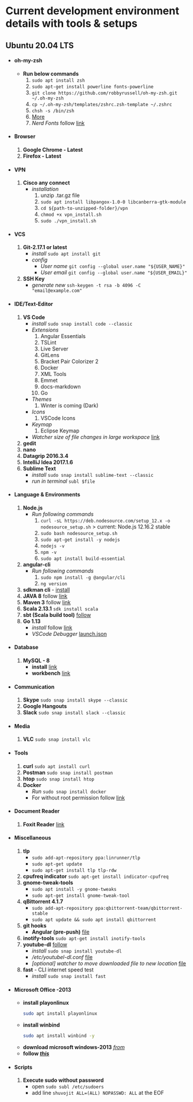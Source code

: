 # Current development environment details with tools & setups 

## Ubuntu 20.04 LTS
- #### oh-my-zsh
    - **Run below commands**
        1. `sudo apt install zsh`
        2. `sudo apt-get install powerline fonts-powerline`
        3. `git clone https://github.com/robbyrussell/oh-my-zsh.git ~/.oh-my-zsh`
        4. `cp ~/.oh-my-zsh/templates/zshrc.zsh-template ~/.zshrc`
        5. `chsh -s /bin/zsh`
        6. [More](https://dev.to/mskian/install-z-shell-oh-my-zsh-on-ubuntu-1804-lts-4cm4)
        7. *Nerd Fonts* follow [link](https://github.com/ryanoasis/nerd-fonts#option-6-ad-hoc-curl-download)
        
- #### Browser
    1. **Google Chrome - Latest**
    2. **Firefox - Latest**

- #### VPN 
    1. **Cisco any connect** 
        - *installation*
            1. unzip .tar.gz file
            1. `sudo apt install libpangox-1.0-0 libcanberra-gtk-module`
            2. `cd ${path-to-unzipped-folder}/vpn`
            3. `chmod +x vpn_install.sh`
            4. `sudo ./vpn_install.sh`

- #### VCS
    1. **Git-2.17.1 or latest** 
        - *install*  `sudo apt install git`
        - *config* 
            - *User name*  `git config --global user.name "${USER_NAME}"` 
            - *User email*  `git config --global user.name "${USER_EMAIL}"`
    2. **SSH Key**
        - *generate new* `ssh-keygen -t rsa -b 4096 -C "email@example.com"`
- #### IDE/Text-Editor
    1. **VS Code** 
        - *install* `sudo snap install code --classic`
        - *Extensions*
            1. Angular Essentials
            2. TSLint
            3. Live Server
            4. GitLens
            5. Bracket Pair Colorizer 2
            6. Docker
            7. XML Tools
            8. Emmet
            9. docs-markdown
            10. Go
        - *Themes*
            1. Winter is coming (Dark)
        - *Icons*
            1. VSCode Icons
        - *Keymap*
            1. Eclipse Keymap
        - *Watcher size of file changes in large workspace* [link](https://code.visualstudio.com/docs/setup/linux#_visual-studio-code-is-unable-to-watch-for-file-changes-in-this-large-workspace-error-enospc) 
    2. **gedit**
    3. **nano**
    4. **Datagrip 2016.3.4**
    5. **IntelliJ Idea 2017.1.6**
    6. **Sublime Text** 
        - *install* `sudo snap install sublime-text --classic`
        - *run in terminal* `subl $file`
- #### Language & Environments
    1. **Node.js**
        - *Run following commands*
            1. `curl -sL https://deb.nodesource.com/setup_12.x -o nodesource_setup.sh` > current: Node.js 12.16.2 stable
            2. `sudo bash nodesource_setup.sh`
            3. `sudo apt-get install -y nodejs`
            4. `nodejs -v`
            5. `npm -v`
            6. `sudo apt install build-essential`
    2. **angular-cli** 
        - *Run following commands*
            1. `sudo npm install -g @angular/cli`
            2. `ng version`
    3. **sdkman cli** - [install](https://sdkman.io/install)
    4. **JAVA 8** follow [link](https://www.fosstechnix.com/install-oracle-java-8-on-ubuntu/)
    5. **Maven 3** follow [link](https://www.vultr.com/docs/how-to-install-apache-maven-on-ubuntu-16-04)
    6. **Scala 2.13.1** `sdk install scala`
    8. **sbt (Scala build tool)** [follow](https://www.scala-sbt.org/download.html?_ga=2.179985249.491955621.1587575220-146846830.1587499294)
    7. **Go 1.13** 
        - *install* follow [link](https://linuxize.com/post/how-to-install-go-on-ubuntu-18-04/)
        - *VSCode Debugger* [launch.json](https://gist.github.com/ParthoShuvo/dec4add75cb67b88b38c7035e7ee0c79)
- #### Database
    1. **MySQL - 8** 
        - **install** [link](https://www.digitalocean.com/community/tutorials/how-to-install-mysql-on-ubuntu-20-04-quickstart)
        - **workbench** [link](https://dev.mysql.com/downloads/workbench/)
   
- #### Communication
    1. **Skype** `sudo snap install skype --classic`
    2. **Google Hangouts**
    3. **Slack** `sudo snap install slack --classic`
- #### Media
    1. **VLC** `sudo snap install vlc`
- #### Tools
    1. **curl** `sudo apt install curl`
    2. **Postman** `sudo snap install postman`
    3. **htop** `sudo snap install htop`
    4. **Docker**
        - *Run* `sudo snap install docker`
        - For without root permission follow [link](https://stackoverflow.com/questions/48957195/how-to-fix-docker-got-permission-denied-issue) 
- #### Document Reader
    1. **Foxit Reader** [link](http://ubuntuhandbook.org/index.php/2015/09/install-foxit-reader-in-ubuntu/)
- #### Miscellaneous
    1. **tlp**
        - `sudo add-apt-repository ppa:linrunner/tlp`
        - `sudo apt-get update`
        - `sudo apt-get install tlp tlp-rdw`
    2. **cpufreq indicator** `sudo apt-get install indicator-cpufreq`
    3. **gnome-tweak-tools**
        - `sudo apt install -y gnome-tweaks`
        - `sudo apt-get install gnome-tweak-tool`
    4. **qBittorrent 4.1.7**
        - `sudo add-apt-repository ppa:qbittorrent-team/qbittorrent-stable`
        - `sudo apt update && sudo apt install qbittorrent`
    5. **git hooks**
        - **Angular (pre-push)** [file](https://gist.github.com/ParthoShuvo/3a3ae1a949e1c13af2db03cc93a200fc)
    6. **inotify-tools** `sudo apt-get install inotify-tools`
    7. **youtube-dl** [follow](https://github.com/ytdl-org/youtube-dl)
        - *install* `sudo snap install youtube-dl`
        - */etc/youtubel-dl.conf* [file](https://gist.github.com/ParthoShuvo/d3954c9424b7e0f5ca5952a058d51517)
        - *[optional] watcher to move downloaded file to new location* [file](https://gist.github.com/ParthoShuvo/98a30413d2bdddeb80d1379747c49bac)
    8. **fast** - CLI internet speed test
        - *install* `sudo snap install fast`
- #### Microsoft Office -2013
    + **install playonlinux** <br/>
        ```bash
        sudo apt install playonlinux
        ```
    + **install winbind** <br/>
        ```bash
        sudo apt install winbind -y
        ```
    + **download microsoft windows-2013** [_from_](https://drive.google.com/file/d/1v2TdcR99TcjZyIUbKgeP-qvsUxZjRvQj/view?usp=sharing)
    + **follow [_this_](https://www.youtube.com/watch?v=Vf8zr096mYQ&ab_channel=DistroTester)**
- #### Scripts
    1. **Execute sudo without password**
        - open `sudo subl /etc/sudoers`
        - add line `shuvojit ALL=(ALL) NOPASSWD: ALL` at the EOF
        
            
